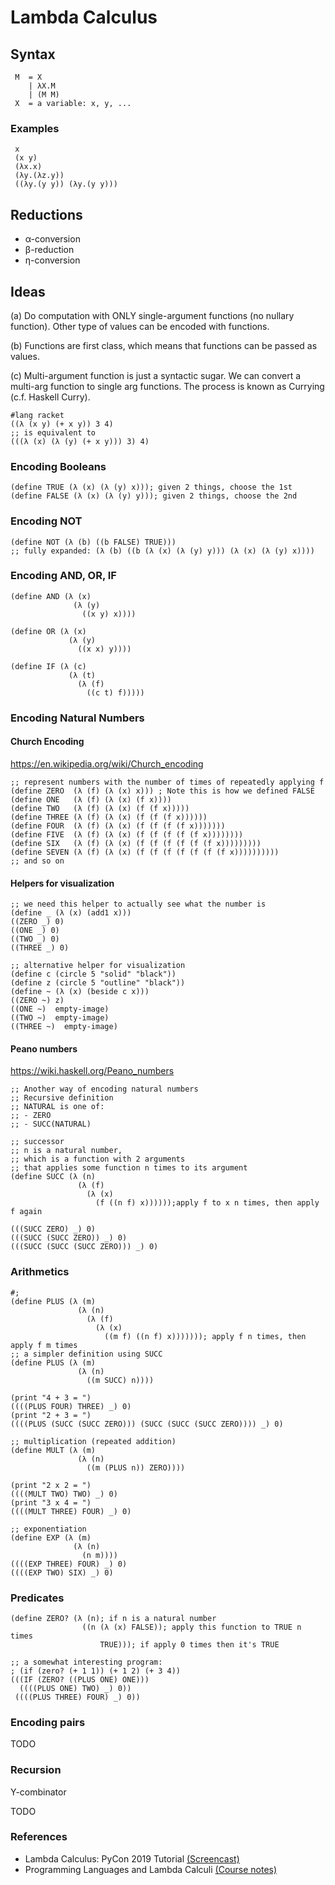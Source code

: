 # Lambda Calculus

## Syntax

```
 M  = X
    | λX.M
    | (M M)
 X  = a variable: x, y, ...
```
### Examples
```
 x                       
 (x y)                            
 (λx.x)                  
 (λy.(λz.y))            
 ((λy.(y y)) (λy.(y y)))
```

## Reductions
* α-conversion
* β-reduction
* η-conversion

## Ideas
(a) Do computation with ONLY single-argument functions (no nullary function). Other type of values can be encoded with functions.

(b) Functions are first class, which means that functions can be passed as values.

(c) Multi-argument function is just a syntactic sugar. We can convert a
multi-arg function to single arg functions. The process is known as Currying (c.f. Haskell Curry).
```
#lang racket
((λ (x y) (+ x y)) 3 4)  
;; is equivalent to
(((λ (x) (λ (y) (+ x y))) 3) 4)
```

### Encoding Booleans
```
(define TRUE (λ (x) (λ (y) x))); given 2 things, choose the 1st
(define FALSE (λ (x) (λ (y) y))); given 2 things, choose the 2nd
```

### Encoding NOT
```
(define NOT (λ (b) ((b FALSE) TRUE)))
;; fully expanded: (λ (b) ((b (λ (x) (λ (y) y))) (λ (x) (λ (y) x))))
```

### Encoding AND, OR, IF
```
(define AND (λ (x)
              (λ (y)
                ((x y) x))))

(define OR (λ (x)
             (λ (y)
               ((x x) y))))

(define IF (λ (c)
             (λ (t)
               (λ (f)
                 ((c t) f)))))
```

### Encoding Natural Numbers

#### Church Encoding
https://en.wikipedia.org/wiki/Church_encoding
```
;; represent numbers with the number of times of repeatedly applying f
(define ZERO  (λ (f) (λ (x) x))) ; Note this is how we defined FALSE
(define ONE   (λ (f) (λ (x) (f x))))
(define TWO   (λ (f) (λ (x) (f (f x)))))
(define THREE (λ (f) (λ (x) (f (f (f x))))))
(define FOUR  (λ (f) (λ (x) (f (f (f (f x)))))))
(define FIVE  (λ (f) (λ (x) (f (f (f (f (f x))))))))
(define SIX   (λ (f) (λ (x) (f (f (f (f (f (f x)))))))))
(define SEVEN (λ (f) (λ (x) (f (f (f (f (f (f (f x))))))))))
;; and so on
```
####  Helpers for visualization
```
;; we need this helper to actually see what the number is
(define _ (λ (x) (add1 x)))
((ZERO _) 0)
((ONE _) 0)
((TWO _) 0)
((THREE _) 0)

;; alternative helper for visualization
(define c (circle 5 "solid" "black"))
(define z (circle 5 "outline" "black"))
(define ~ (λ (x) (beside c x)))
((ZERO ~) z)
((ONE ~)  empty-image)
((TWO ~)  empty-image)
((THREE ~)  empty-image)
```

#### Peano numbers
https://wiki.haskell.org/Peano_numbers
```
;; Another way of encoding natural numbers
;; Recursive definition
;; NATURAL is one of:
;; - ZERO
;; - SUCC(NATURAL)

;; successor
;; n is a natural number,
;; which is a function with 2 arguments
;; that applies some function n times to its argument
(define SUCC (λ (n)
               (λ (f)
                 (λ (x)
                   (f ((n f) x))))));apply f to x n times, then apply f again

(((SUCC ZERO) _) 0)
(((SUCC (SUCC ZERO)) _) 0)
(((SUCC (SUCC (SUCC ZERO))) _) 0)
```

### Arithmetics
```
#;
(define PLUS (λ (m)
               (λ (n)
                 (λ (f)
                   (λ (x)
                     ((m f) ((n f) x))))))); apply f n times, then apply f m times
;; a simpler definition using SUCC
(define PLUS (λ (m)
               (λ (n)
                 ((m SUCC) n))))

(print "4 + 3 = ")
((((PLUS FOUR) THREE) _) 0)
(print "2 + 3 = ")
((((PLUS (SUCC (SUCC ZERO))) (SUCC (SUCC (SUCC ZERO)))) _) 0)

;; multiplication (repeated addition)
(define MULT (λ (m)
               (λ (n)
                 ((m (PLUS n)) ZERO))))

(print "2 x 2 = ")
((((MULT TWO) TWO) _) 0)
(print "3 x 4 = ")
((((MULT THREE) FOUR) _) 0)

;; exponentiation
(define EXP (λ (m)
              (λ (n)
                (n m))))
((((EXP THREE) FOUR) _) 0)
((((EXP TWO) SIX) _) 0)
```
### Predicates
```
(define ZERO? (λ (n); if n is a natural number
                ((n (λ (x) FALSE)); apply this function to TRUE n times
                    TRUE))); if apply 0 times then it's TRUE

;; a somewhat interesting program:
; (if (zero? (+ 1 1)) (+ 1 2) (+ 3 4))
(((IF (ZERO? ((PLUS ONE) ONE)))
  ((((PLUS ONE) TWO) _) 0))
 ((((PLUS THREE) FOUR) _) 0))
```
### Encoding pairs
TODO


### Recursion
Y-combinator

TODO

### References
* Lambda Calculus: PyCon 2019 Tutorial [(Screencast)](https://www.youtube.com/watch?v=5C6sv7-eTKg)
* Programming Languages and Lambda Calculi [(Course notes)](http://www.cs.utah.edu/~mflatt/past-courses/cs7520/public_html/s06/notes.pdf)
